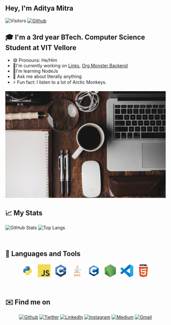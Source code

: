 ## Hey, I'm Aditya Mitra

![Visitors](https://visitor-badge.laobi.icu/badge?page_id=whoisaditya.whoisaditya) [![Github](https://img.shields.io/github/followers/whoisaditya?label=Follow&style=social)](https://github.com/whoisaditya)



## 🎓 I'm a 3rd year BTech. Computer Science Student at VIT Vellore

- 😄 Pronouns: He/Him
- 🔭I'm currently working on [Links](https://github.com/CodeChefVIT/Links), [Org Monster Backend](https://github.com/whoisaditya/org-monster-backend)
- 🌱I'm learning NodeJs
- 💬 Ask me about literally anything
- ⚡ Fun fact: I listen to a lot of Arctic Monkeys.

<p align="center">
<img src="ian-dooley-DJ7bWa-Gwks-unsplash.jpg" width="1000px" />

<br />


## 📈 My Stats

![GitHub Stats](https://github-readme-stats.vercel.app/api?username=whoisaditya&show_icons=true&theme=great-gatsby)
![Top Langs](https://github-readme-stats.vercel.app/api/top-langs/?username=whoisaditya&layout=compact&theme=great-gatsby)

<br />
 
## 🧰 Languages and Tools
<p align="center">
<img src="https://raw.githubusercontent.com/github/explore/80688e429a7d4ef2fca1e82350fe8e3517d3494d/topics/python/python.png" alt="Python" height="40" style="vertical-align:top; margin:4px">
<img src="https://raw.githubusercontent.com/github/explore/80688e429a7d4ef2fca1e82350fe8e3517d3494d/topics/javascript/javascript.png" alt="Javascript" height="40" style="vertical-align:top; margin:4px">
<img src="https://raw.githubusercontent.com/github/explore/80688e429a7d4ef2fca1e82350fe8e3517d3494d/topics/cpp/cpp.png" alt="CPP" height="40" style="vertical-align:top; margin:4px" >
 <img src="https://raw.githubusercontent.com/github/explore/80688e429a7d4ef2fca1e82350fe8e3517d3494d/topics/java/java.png" alt="Java" height="40" style="vertical-align:top; margin:4px">
   <img src="https://raw.githubusercontent.com/github/explore/80688e429a7d4ef2fca1e82350fe8e3517d3494d/topics/c/c.png" alt="C" height="40" style="vertical-align:top; margin:4px">
  <img src="https://raw.githubusercontent.com/github/explore/80688e429a7d4ef2fca1e82350fe8e3517d3494d/topics/nodejs/nodejs.png" alt="NodeJS" height="40" style="vertical-align:top; margin:4px">
<img src="https://raw.githubusercontent.com/github/explore/80688e429a7d4ef2fca1e82350fe8e3517d3494d/topics/visual-studio-code/visual-studio-code.png" alt="VS Code" height="40" style="vertical-align:top; margin:4px">
<img src="https://raw.githubusercontent.com/github/explore/80688e429a7d4ef2fca1e82350fe8e3517d3494d/topics/html/html.png" alt="HTML" height="40" style="vertical-align:top; margin:4px">
</p>
<br />

## ✉️ Find me on

 <p align="center">
 <a href="https://github.com/whoisaditya" target="_blank"><img alt="Github" src="https://img.shields.io/badge/GitHub-%2312100E.svg?&style=for-the-badge&logo=Github&logoColor=white" /></a>
<a href="https://twitter.com/Aditya07Mitra" target="_blank"><img alt="Twitter" src="https://img.shields.io/badge/twitter-%231DA1F2.svg?&style=for-the-badge&logo=twitter&logoColor=white" /></a> 
<a href="https://www.linkedin.com/in/aditya-mitra-a734a1194/" target="_blank"><img alt="LinkedIn" src="https://img.shields.io/badge/linkedin-%230077B5.svg?&style=for-the-badge&logo=linkedin&logoColor=white" /></a>
<a href="https://www.instagram.com/haveyoumetaditya/" target="_blank"><img alt="Instagram" src="https://img.shields.io/badge/instagram-%FF69B4.svg?&style=for-the-badge&logo=instagram&logoColor=white&color=8a3ab9" /></a>
<a href="https://mitraaditya1357.medium.com/" target="_blank"><img alt="Medium" src="https://img.shields.io/badge/medium-%FF69B4.svg?&style=for-the-badge&logo=medium&logoColor=white&color=black" /></a>
<a href="mailto:mitraaditya1357@gmail.com" target="_blank"><img alt="Gmail" src="https://img.shields.io/badge/gmail-%FF69B4.svg?&style=for-the-badge&logo=gmail&logoColor=white&color=EA4335" /></a>

